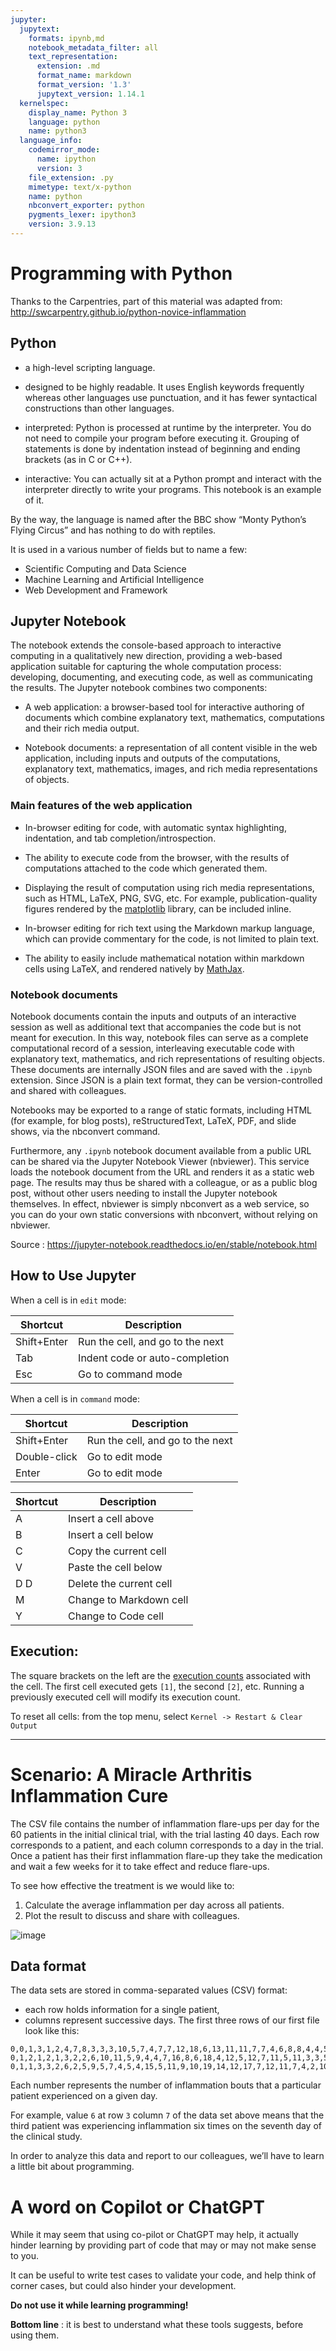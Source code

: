```yaml
---
jupyter:
  jupytext:
    formats: ipynb,md
    notebook_metadata_filter: all
    text_representation:
      extension: .md
      format_name: markdown
      format_version: '1.3'
      jupytext_version: 1.14.1
  kernelspec:
    display_name: Python 3
    language: python
    name: python3
  language_info:
    codemirror_mode:
      name: ipython
      version: 3
    file_extension: .py
    mimetype: text/x-python
    name: python
    nbconvert_exporter: python
    pygments_lexer: ipython3
    version: 3.9.13
---
```


# Programming with Python
Thanks to the Carpentries, part of this material was adapted from: http://swcarpentry.github.io/python-novice-inflammation

## Python
- a high-level scripting language.

- designed to be highly readable. It uses English keywords frequently whereas other languages use punctuation, and it has fewer syntactical constructions than other languages.

- interpreted: Python is processed at runtime by the interpreter. You do not need to compile your program before executing it. Grouping of statements is done by indentation instead of beginning and ending brackets (as in C or C++).

- interactive: You can actually sit at a Python prompt and interact with the interpreter directly to write your programs. This notebook is an example of it.

By the way, the language is named after the BBC show “Monty Python’s Flying Circus” and has nothing to do with reptiles.


It is used in a various number of fields but to name a few:
- Scientific Computing and Data Science
- Machine Learning and Artificial Intelligence
- Web Development and Framework

## Jupyter Notebook

The notebook extends the console-based approach to interactive computing in a qualitatively new direction, providing a web-based application suitable for capturing the whole computation process: developing, documenting, and executing code, as well as communicating the results. The Jupyter notebook combines two components:

* A web application: a browser-based tool for interactive authoring of documents which combine explanatory text, mathematics, computations and their rich media output.

* Notebook documents: a representation of all content visible in the web application, including inputs and outputs of the computations, explanatory text, mathematics, images, and rich media representations of objects.

### Main features of the web application
* In-browser editing for code, with automatic syntax highlighting, indentation, and tab completion/introspection.

* The ability to execute code from the browser, with the results of computations attached to the code which generated them.

* Displaying the result of computation using rich media representations, such as HTML, LaTeX, PNG, SVG, etc. For example, publication-quality figures rendered by the [matplotlib](https://matplotlib.org/) library, can be included inline.

* In-browser editing for rich text using the Markdown markup language, which can provide commentary for the code, is not limited to plain text.

* The ability to easily include mathematical notation within markdown cells using LaTeX, and rendered natively by [MathJax](https://www.mathjax.org/).

### Notebook documents
Notebook documents contain the inputs and outputs of an interactive session as well as additional text that accompanies the code but is not meant for execution. In this way, notebook files can serve as a complete computational record of a session, interleaving executable code with explanatory text, mathematics, and rich representations of resulting objects. These documents are internally JSON files and are saved with the `.ipynb` extension. Since JSON is a plain text format, they can be version-controlled and shared with colleagues.

Notebooks may be exported to a range of static formats, including HTML (for example, for blog posts), reStructuredText, LaTeX, PDF, and slide shows, via the nbconvert command.

Furthermore, any `.ipynb` notebook document available from a public URL can be shared via the Jupyter Notebook Viewer (nbviewer). This service loads the notebook document from the URL and renders it as a static web page. The results may thus be shared with a colleague, or as a public blog post, without other users needing to install the Jupyter notebook themselves. In effect, nbviewer is simply nbconvert as a web service, so you can do your own static conversions with nbconvert, without relying on nbviewer.

Source : https://jupyter-notebook.readthedocs.io/en/stable/notebook.html

## How to Use Jupyter

When a cell is in `edit` mode:

  Shortcut  | Description
----------- | -----------
Shift+Enter | Run the cell, and go to the next
Tab         | Indent code or auto-completion
Esc         | Go to command mode

When a cell is in `command` mode:

  Shortcut   | Description
------------ | -----------
Shift+Enter  | Run the cell, and go to the next
Double-click | Go to edit mode
Enter        | Go to edit mode

  Shortcut   | Description
------------ | -----------
A            | Insert a cell above
B            | Insert a cell below
C            | Copy the current cell
V            | Paste the cell below
D D          | Delete the current cell
M            | Change to Markdown cell
Y            | Change to Code cell


## Execution:
The square brackets on the left are the [execution counts](https://jupyter-client.readthedocs.io/en/latest/messaging.html#execution-counter-prompt-number) associated with the cell. The first cell executed gets `[1]`, the second `[2]`, etc. Running a previously executed cell will modify its execution count.

To reset all cells: from the top menu, select `Kernel -> Restart & Clear Output`

***

# Scenario: A Miracle Arthritis Inflammation Cure
The CSV file contains the number of inflammation flare-ups per day for the 60 patients in the initial clinical trial, with the trial lasting 40 days. Each row corresponds to a patient, and each column corresponds to a day in the trial. Once a patient has their first inflammation flare-up they take the medication and wait a few weeks for it to take effect and reduce flare-ups.

To see how effective the treatment is we would like to:
1. Calculate the average inflammation per day across all patients.
2. Plot the result to discuss and share with colleagues.

![image](images/lesson-overview.svg)

## Data format
The data sets are stored in comma-separated values (CSV) format:

* each row holds information for a single patient,
* columns represent successive days.
The first three rows of our first file look like this:
```text
0,0,1,3,1,2,4,7,8,3,3,3,10,5,7,4,7,7,12,18,6,13,11,11,7,7,4,6,8,8,4,4,5,7,3,4,2,3,0,0
0,1,2,1,2,1,3,2,2,6,10,11,5,9,4,4,7,16,8,6,18,4,12,5,12,7,11,5,11,3,3,5,4,4,5,5,1,1,0,1
0,1,1,3,3,2,6,2,5,9,5,7,4,5,4,15,5,11,9,10,19,14,12,17,7,12,11,7,4,2,10,5,4,2,2,3,2,2,1,1
```
Each number represents the number of inflammation bouts that a particular patient experienced on a given day.

For example, value `6` at row `3` column `7` of the data set above means that the third patient was experiencing inflammation six times on the seventh day of the clinical study.

In order to analyze this data and report to our colleagues, we’ll have to learn a little bit about programming.

# A word on Copilot or ChatGPT
While it may seem that using co-pilot or ChatGPT may help, it actually hinder learning by providing part of code that may or may not make sense to you.

It can be useful to write test cases to validate your code, and help think of corner cases, but could also hinder your development.
<div class="alert alert-success">
  <strong>Do not use it while learning programming!</strong>
</div>

**Bottom line** : it is best to understand what these tools suggests, before using them.
